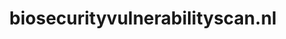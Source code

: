 ---
layout: post
title:  "biosecurityvulnerabilityscan.nl"
internal_url:  "/dutchgov/biosecurityvulnerabilityscan.nl.html"
subdomains_count: 2
all_subdomains_count: 3
urls_count: 2
ssl_rank: 0
http_rank: 45
url_link: /data/biosecurityvulnerabilityscan.nl/urls.txt
all_subdomains_link: /data/biosecurityvulnerabilityscan.nl/all_subdomains.txt
subdomains_link: /data/biosecurityvulnerabilityscan.nl/subdomains.txt
categories: dutchgov
---